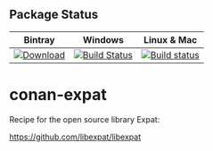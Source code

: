 ## Package Status

| Bintray | Windows | Linux & Mac | 
|:--------:|:---------:|:-------------:|
| [ ![Download](https://api.bintray.com/packages/pix4d/conan/Expat%3Apix4d/images/download.svg)](https://bintray.com/pix4d/conan/Expat%3Apix4d/_latestVersion) | [![Build Status](https://travis-ci.org/Pix4D/conan-expat.svg?branch=master)](https://travis-ci.org/Pix4D/conan-expat) | [![Build status](https://ci.appveyor.com/api/projects/status/5f6n5ve0fo44648a?svg=true)](https://ci.appveyor.com/project/piponazo/conan-expat-7fpyu) |

# conan-expat
Recipe for the open source library Expat:

https://github.com/libexpat/libexpat

